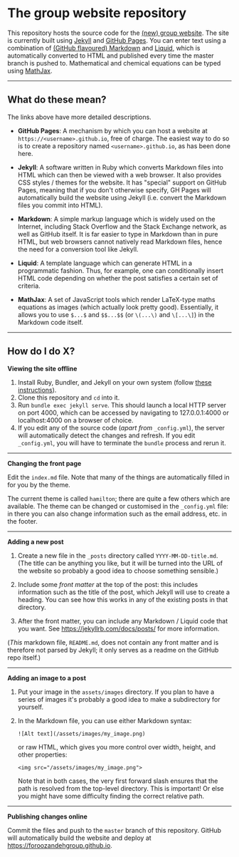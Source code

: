 # The group website repository

This repository hosts the source code for the [(new) group website](https://foroozandehgroup.github.io).
The site is currently built using [Jekyll](https://jekyllrb.com/) and [GitHub Pages](https://docs.github.com/en/github/working-with-github-pages/getting-started-with-github-pages).
You can enter text using a combination of [(GitHub flavoured) Markdown](https://github.github.com/gfm/) and [Liquid](https://shopify.github.io/liquid/), which is automatically converted to HTML and published every time the master branch is pushed to.
Mathematical and chemical equations can be typed using [MathJax](https://www.mathjax.org/).

----------

## What do these mean?

The links above have more detailed descriptions.

 - **GitHub Pages**: A mechanism by which you can host a website at `https://<username>.github.io`, free of charge. The easiest way to do so is to create a repository named `<username>.github.io`, as has been done here.

 - **Jekyll**: A software written in Ruby which converts Markdown files into HTML which can then be viewed with a web browser. It also provides CSS styles / themes for the website. It has "special" support on GitHub Pages, meaning that if you don't otherwise specify, GH Pages will automatically build the website using Jekyll (i.e. convert the Markdown files you commit into HTML).

 - **Markdown**: A simple markup language which is widely used on the Internet, including Stack Overflow and the Stack Exchange network, as well as GitHub itself. It is far easier to type in Markdown than in pure HTML, but web browsers cannot natively read Markdown files, hence the need for a conversion tool like Jekyll.

 - **Liquid**: A template language which can generate HTML in a programmatic fashion. Thus, for example, one can conditionally insert HTML code depending on whether the post satisfies a certain set of criteria.

 - **MathJax**: A set of JavaScript tools which render LaTeX-type maths equations as images (which actually look pretty good). Essentially, it allows you to use `$...$` and `$$...$$` (or `\(...\)` and `\[...\]`) in the Markdown code itself.

----------

## How do I do X?

**Viewing the site offline**

1. Install Ruby, Bundler, and Jekyll on your own system (follow [these instructions](https://jekyllrb.com/docs/installation/)).
2. Clone this repository and `cd` into it.
3. Run `bundle exec jekyll serve`. This should launch a local HTTP server on port 4000, which can be accessed by navigating to 127.0.0.1:4000 or localhost:4000 on a browser of choice.
4. If you edit any of the source code (_apart from_ `_config.yml`), the server will automatically detect the changes and refresh. If you edit `_config.yml`, you will have to terminate the `bundle` process and rerun it.

-----------

**Changing the front page**

Edit the `index.md` file. Note that many of the things are automatically filled in for you by the theme.

The current theme is called `hamilton`; there are quite a few others which are available.
The theme can be changed or customised in the `_config.yml` file: in there you can also change information such as the email address, etc. in the footer.

-----------

**Adding a new post**

1. Create a new file in the `_posts` directory called `YYYY-MM-DD-title.md`. (The title can be anything you like, but it will be turned into the URL of the website so probably a good idea to choose something sensible.)

2. Include some *front matter* at the top of the post: this includes information such as the title of the post, which Jekyll will use to create a heading. You can see how this works in any of the existing posts in that directory.

3. After the front matter, you can include any Markdown / Liquid code that you want. See https://jekyllrb.com/docs/posts/ for more information.

(_This_ markdown file, `README.md`, does not contain any front matter and is therefore not parsed by Jekyll; it only serves as a readme on the GitHub repo itself.)

-----------

**Adding an image to a post**

1. Put your image in the `assets/images` directory. If you plan to have a series of images it's probably a good idea to make a subdirectory for yourself.

2. In the Markdown file, you can use either Markdown syntax:

   `![Alt text](/assets/images/my_image.png)`

   or raw HTML, which gives you more control over width, height, and other properties:

   `<img src="/assets/images/my_image.png">` 

   Note that in both cases, the very first forward slash ensures that the path is resolved from the top-level directory. This is important! Or else you might have some difficulty finding the correct relative path.

-----------

**Publishing changes online**

Commit the files and push to the `master` branch of this repository. GitHub will automatically build the website and deploy at https://foroozandehgroup.github.io.
